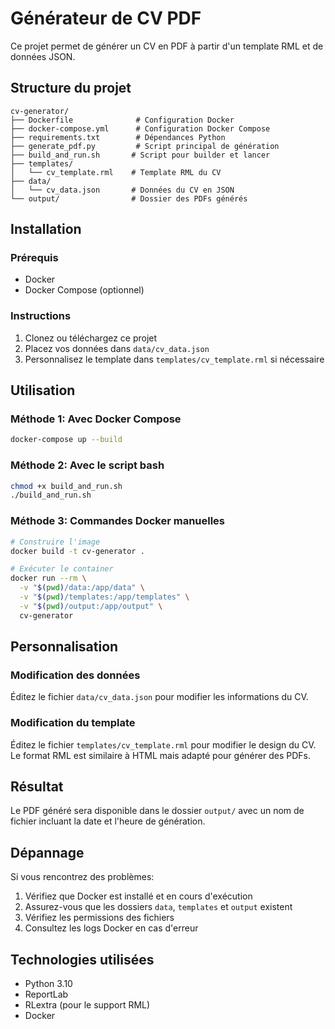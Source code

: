 # Générateur de CV PDF

Ce projet permet de générer un CV en PDF à partir d'un template RML et de données JSON.

## Structure du projet

```
cv-generator/
├── Dockerfile              # Configuration Docker
├── docker-compose.yml      # Configuration Docker Compose
├── requirements.txt        # Dépendances Python
├── generate_pdf.py         # Script principal de génération
├── build_and_run.sh       # Script pour builder et lancer
├── templates/
│   └── cv_template.rml    # Template RML du CV
├── data/
│   └── cv_data.json       # Données du CV en JSON
└── output/                # Dossier des PDFs générés
```

## Installation

### Prérequis
- Docker
- Docker Compose (optionnel)

### Instructions

1. Clonez ou téléchargez ce projet
2. Placez vos données dans `data/cv_data.json`
3. Personnalisez le template dans `templates/cv_template.rml` si nécessaire

## Utilisation

### Méthode 1: Avec Docker Compose

```bash
docker-compose up --build
```

### Méthode 2: Avec le script bash

```bash
chmod +x build_and_run.sh
./build_and_run.sh
```

### Méthode 3: Commandes Docker manuelles

```bash
# Construire l'image
docker build -t cv-generator .

# Exécuter le container
docker run --rm \
  -v "$(pwd)/data:/app/data" \
  -v "$(pwd)/templates:/app/templates" \
  -v "$(pwd)/output:/app/output" \
  cv-generator
```

## Personnalisation

### Modification des données
Éditez le fichier `data/cv_data.json` pour modifier les informations du CV.

### Modification du template
Éditez le fichier `templates/cv_template.rml` pour modifier le design du CV. Le format RML est similaire à HTML mais adapté pour générer des PDFs.

## Résultat

Le PDF généré sera disponible dans le dossier `output/` avec un nom de fichier incluant la date et l'heure de génération.

## Dépannage

Si vous rencontrez des problèmes:

1. Vérifiez que Docker est installé et en cours d'exécution
2. Assurez-vous que les dossiers `data`, `templates` et `output` existent
3. Vérifiez les permissions des fichiers
4. Consultez les logs Docker en cas d'erreur

## Technologies utilisées

- Python 3.10
- ReportLab
- RLextra (pour le support RML)
- Docker